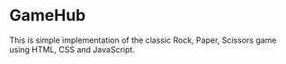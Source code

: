 # GameHub
This is simple implementation of the classic Rock, Paper, Scissors game using HTML, CSS and JavaScript.
